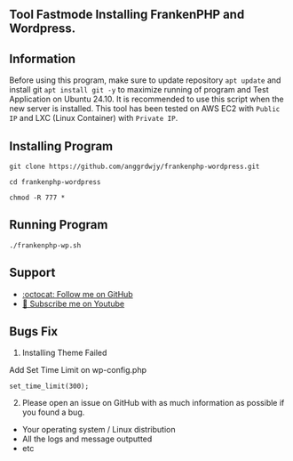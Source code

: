 ## Tool Fastmode Installing FrankenPHP and Wordpress.

## Information

Before using this program, make sure to update repository `apt update` and install git `apt install git -y` to maximize running of program and Test Application on Ubuntu 24.10. It is recommended to use this script when the new server is installed. This tool has been tested on AWS EC2 with `Public IP` and LXC (Linux Container) with `Private IP`.
  
## Installing Program
```
git clone https://github.com/anggrdwjy/frankenphp-wordpress.git
```
```
cd frankenphp-wordpress
```
```
chmod -R 777 *
```

## Running Program
```
./frankenphp-wp.sh
```

## Support

* [:octocat: Follow me on GitHub](https://github.com/anggrdwjy)
* [🔔 Subscribe me on Youtube](https://www.youtube.com/@anggarda.wijaya)


## Bugs Fix

1. Installing Theme Failed
   
Add Set Time Limit on wp-config.php
```
set_time_limit(300);
```

2. Please open an issue on GitHub with as much information as possible if you found a bug.
* Your operating system / Linux distribution
* All the logs and message outputted
* etc
